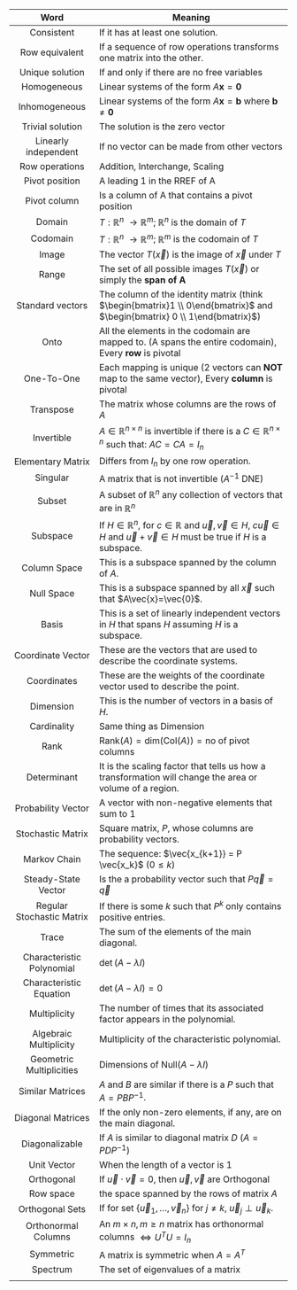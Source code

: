 |           Word |  Meaning    	|
|:-------------------------:	|---------------------------------------------------------|
| Consistent | If it has at least one solution.|
| Row equivalent | If a sequence of row operations transforms one matrix into the other.|
| Unique solution | If and only if there are no free variables 	|
| Homogeneous | Linear systems of the form $A\mathbf{x}=\mathbf{0}$ |
| Inhomogeneous | Linear systems of the form $A\mathbf{x}=\mathbf{b}$ where $\mathbf{b} \neq \mathbf{0}$ |
| Trivial solution | The solution is the zero vector |
| Linearly independent | If no vector can be made from other vectors |
| Row operations | Addition, Interchange, Scaling |
| Pivot position | A leading 1 in the RREF of A |
| Pivot column | Is a column of A that contains a pivot position |
| Domain | $T: \mathbb{R}^n$ $\rightarrow \mathbb{R}^m$; $\mathbb{R}^n$ is the domain of $T$ |
| Codomain | $T: \mathbb{R}^n$ $\rightarrow \mathbb{R}^m$; $\mathbb{R}^m$ is the codomain of $T$ |
| Image | The vector $T(\vec{x})$ is the image of $\vec{x}$ under $T$ |
| Range | The set of all possible images $T(\vec{x})$ or simply the **span of A** |
| Standard vectors | The column of the identity matrix (think $\begin{bmatrix}1 \\ 0\end{bmatrix}$ and $\begin{bmatrix} 0 \\ 1\end{bmatrix}$)|
| Onto | All the elements in the codomain are mapped to. (A spans the entire codomain), Every **row** is pivotal |
| One-To-One | Each mapping is unique (2 vectors can **NOT** map to the same vector), Every **column** is pivotal|
| Transpose | The matrix whose columns are the rows of $A$ |
| Invertible | $A \in \mathbb{R}^{n \times n}$ is invertible if there is a $C \in \mathbb{R}^{n \times n}$ such that: $AC=CA=I_n$ |
| Elementary Matrix | Differs from $I_n$ by one row operation. |
| Singular | A matrix that is not invertible ($A^{-1}$ DNE)|
| Subset | A subset of $\mathbb{R}^n$ any collection of vectors that are in $\mathbb{R}^n$ |
| Subspace | If $H \in \mathbb{R}^n$, for $c \in \mathbb{R}$ and $\vec{u},\vec{v} \in H$, $c\vec{u} \in H$ and $\vec{u}+\vec{v} \in H$ must be true if $H$ is a subspace. |
| Column Space | This is a subspace spanned by the column of $A$. |
| Null Space | This is a subspace spanned by all $\vec{x}$ such that $A\vec{x}=\vec{0}$. |
| Basis | This is a set of linearly independent vectors in $H$ that spans $H$ assuming $H$ is a subspace.|
| Coordinate Vector | These are the vectors that are used to describe the coordinate systems. |
| Coordinates | These are the weights of the coordinate vector used to describe the point.  |
| Dimension | This is the number of vectors in a basis of $H$. |
| Cardinality | Same thing as Dimension |
| Rank | $\text{Rank} (A)=\text{dim}(\text{Col} (A) ) = \text{no of pivot columns}$ |
| Determinant | It is the scaling factor that tells us how a transformation will change the area or volume of a region. |
| Probability Vector | A vector with non-negative elements that sum to $1$ |
| Stochastic Matrix | Square matrix, $P$, whose columns are probability vectors. |
| Markov Chain | The sequence: $\vec{x_{k+1}} = P \vec{x_k}$ ($0 \leq k$) |
| Steady-State Vector | Is the a probability vector such that $P\vec{q}=\vec{q}$ |
| Regular Stochastic Matrix | If there is some $k$ such that $P^k$ only contains positive entries. |
| Trace | The sum of the elements of the main diagonal. |
| Characteristic Polynomial | $\det(A-\lambda I)$ |
| Characteristic Equation | $\det(A-\lambda I)=0$ |
| Multiplicity | The number of times that its associated factor appears in the polynomial. |
| Algebraic Multiplicity | Multiplicity of the characteristic polynomial. |
| Geometric Multiplicities | Dimensions of $\text{Null}{(A-\lambda I)}$  |
| Similar Matrices | $A$ and $B$ are similar if there is a $P$ such that $A=PBP^{-1}$. |
| Diagonal Matrices | If the only non-zero elements, if any, are on the main diagonal. |
| Diagonalizable | If $A$ is similar to diagonal matrix $D$ ($A=PDP^{-1}$) |
| Unit Vector | When the length of a vector is 1 |
| Orthogonal | If $\vec{u} \cdot \vec{v}=0$, then $\vec{u} , \vec{v}$ are Orthogonal |
| Row space | the space spanned by the rows of matrix $A$ |
| Orthogonal Sets | If for set $\{ \vec{u}_1, \dots ,\vec{v}_n \}$ for $j \ne k$, $\vec{u}_j \perp \vec{u}_k$. |
| Orthonormal Columns | An $m \times n, m \ge n$ matrix has orthonormal columns $\iff U^TU=I_n$ |
| Symmetric | A matrix is symmetric when $A=A^T$ |
| Spectrum | The set of eigenvalues of a matrix |
|  |  |
